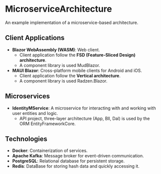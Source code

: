 # MicroserviceArchitecture
An example implementation of a microservice-based architecture.

## Client Applications
- **Blazor WebAssembly (WASM)**: Web client.  
  - Client application follow the **FSD (Feature-Sliced Design) architecture**.
  - A component library is used MudBlazor.
- **MAUI Blazor**: Cross-platform mobile clients for Android and iOS.
  - Client application follow the **Vertical architecture**.
  - A component library is used Radzen.Blazor.

## Microservices
- **IdentityMService**: A microservice for interacting with and working with user entities and logic.
  - API project, three-layer architecture (App, Bll, Dal) is used by the ORM EntityFrameworkCore.

## Technologies
- **Docker**: Containerization of services.  
- **Apache Kafka**: Message broker for event-driven communication.  
- **PostgreSQL**: Relational database for persistent storage.
- **Redis**: DataBase for storing hash data and quickly accessing it.